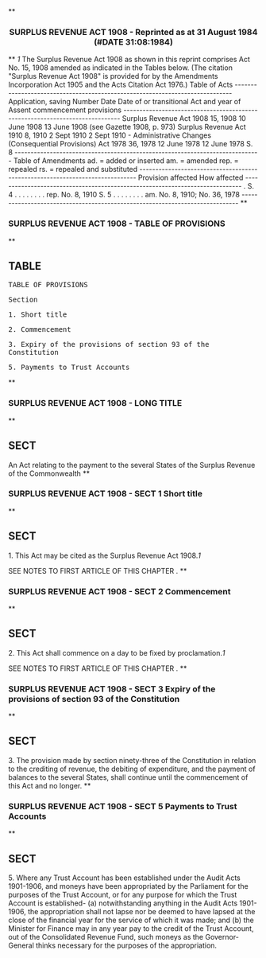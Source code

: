 **<b>

### <center><name>SURPLUS REVENUE ACT 1908 - Reprinted as at 31 August 1984 (#DATE 31:08:1984) </name></center>
</b>** *1* The Surplus Revenue Act 1908 as shown in this reprint comprises Act No. 15, 1908 amended as indicated in the Tables below.<lf>    (The citation "Surplus Revenue Act 1908" is provided for by the Amendments<lf> Incorporation Act 1905 and the Acts Citation Act 1976.)<lf>                                  Table of Acts<lf> ----------------------------------------------------------------------------- <lf> Application, <lf>                                                                     saving<lf>                            Number     Date      Date of             or<lf> transitional <lf>     Act                    and year   of Assent commencement provisions<lf> ----------------------------------------------------------------------------- <lf>     Surplus Revenue<lf>     Act 1908               15, 1908   10 June<lf>                                       1908      13 June 1908 (see<lf>                                                 Gazette 1908, p.<lf>                                                 973)<lf>     Surplus Revenue<lf>     Act 1910               8, 1910    2 Sept<lf>                                       1910      2 Sept 1910         -<lf>     Administrative<lf>     Changes<lf>     (Consequential<lf>     Provisions) Act<lf>     1978                   36, 1978   12 June<lf>                                       1978      12 June 1978        S. 8<lf> ----------------------------------------------------------------------------- <lf>                               Table of Amendments<lf> ad. =  added or inserted am. =  amended rep. =<lf>                    repealed rs. =  repealed and substituted<lf> ----------------------------------------------------------------------------- <lf>     Provision affected       How affected<lf> ----------------------------------------------------------------------------- <lf>   . S. 4  . . . . . . . .    rep. No. 8, 1910<lf>     S. 5  . . . . . . . .    am. No. 8, 1910; No. 36, 1978<lf> ----------------------------------------------------------------------------- <lf> </lf></lf></lf></lf></lf></lf></lf></lf></lf></lf></lf></lf></lf></lf></lf></lf></lf></lf></lf></lf></lf></lf></lf></lf></lf></lf></lf></lf></lf></lf></lf></lf></lf></lf></lf>
**<b>

### <name>SURPLUS REVENUE ACT 1908 - TABLE OF PROVISIONS </name>
</b>** 

## TABLE
<tables> <tt>                             TABLE  OF  PROVISIONS<lf> 

Section<lf> <p>  1\.       Short title<lf> <p>  2\.       Commencement<lf> <p>  3\.       Expiry of the provisions of section 93 of the Constitution<lf> <p>  5\.       Payments to Trust Accounts<lf> <p></p></lf></p></lf></p></lf></p></lf></p></lf>
</lf></tt></tables>
**<b>

### <name>SURPLUS REVENUE ACT 1908 - LONG TITLE </name>
</b>** 

## SECT
<sect> An Act relating to the payment to the several States of the Surplus Revenue of the Commonwealth<lf> </lf></sect>
**<b>

### <name>SURPLUS REVENUE ACT 1908 - SECT 1 Short title </name>
</b>** 

## SECT
<sect>   1\. This Act may be cited as the Surplus Revenue Act 1908.*1* 

SEE NOTES TO FIRST ARTICLE OF THIS CHAPTER . 
</sect>
**<b>

### <name>SURPLUS REVENUE ACT 1908 - SECT 2 Commencement </name>
</b>** 

## SECT
<sect>   2\. This Act shall commence on a day to be fixed by proclamation.*1*<lf> 

SEE NOTES TO FIRST ARTICLE OF THIS CHAPTER . 
</lf></sect>
**<b>

### <name>SURPLUS REVENUE ACT 1908 - SECT 3 Expiry of the provisions of section 93 of the Constitution </name>
</b>** 

## SECT
<sect>   3\. The provision made by section ninety-three of the Constitution in relation to the crediting of revenue, the debiting of expenditure, and the payment of balances to the several States, shall continue until the commencement of this Act and no longer. </sect>
**<b>

### <name>SURPLUS REVENUE ACT 1908 - SECT 5 Payments to Trust Accounts </name>
</b>** 

## SECT
<sect>   5\. Where any Trust Account has been established under the Audit Acts 1901-1906, and moneys have been appropriated by the Parliament for the purposes of the Trust Account, or for any purpose for which the Trust Account is established-<lf>   (a)  notwithstanding anything in the Audit Acts 1901-1906, the appropriation shall not lapse nor be deemed to have lapsed at the close of the financial year for the service of which it was made; and<lf>   (b)  the Minister for Finance may in any year pay to the credit of the Trust Account, out of the Consolidated Revenue Fund, such moneys as the Governor-General thinks necessary for the purposes of the appropriation. 

<lf> </lf>
</lf></lf></sect>

